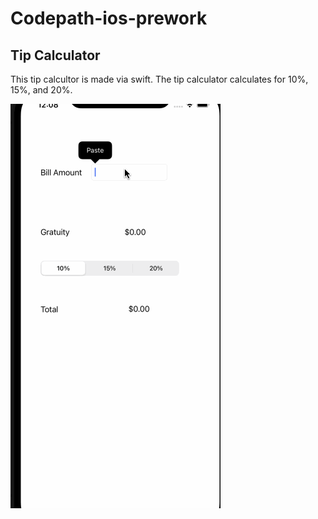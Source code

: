 # Codepath-ios-prework

## Tip Calculator

This tip calcultor is made via swift. The tip calculator calculates for 10%, 15%, and 20%. 


![](https://github.com/lawwayne/codepath-ios-prework/blob/main/Tip-Calculator-GIF.gif)

